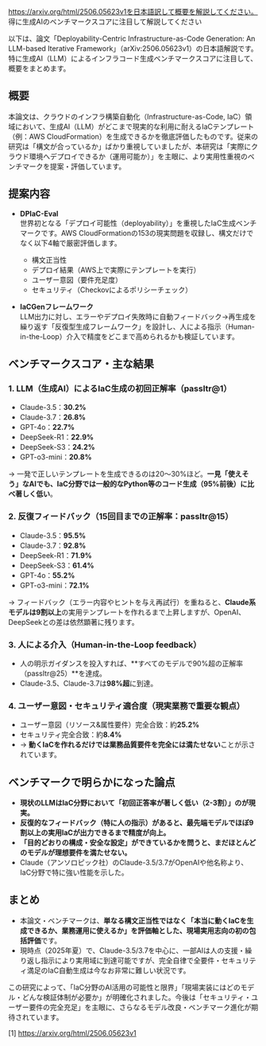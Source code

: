 https://arxiv.org/html/2506.05623v1を日本語訳して概要を解説してください。
得に生成AIのベンチマークスコアに注目して解説してください

以下は、論文「Deployability-Centric Infrastructure-as-Code Generation: An LLM-based Iterative Framework」（arXiv:2506.05623v1）の日本語解説です。特に生成AI（LLM）によるインフラコード生成ベンチマークスコアに注目して、概要をまとめます。

## 概要

本論文は、クラウドのインフラ構築自動化（Infrastructure-as-Code, IaC）領域において、生成AI（LLM）がどこまで現実的な利用に耐えるIaCテンプレート（例：AWS CloudFormation）を生成できるかを徹底評価したものです。従来の研究は「構文が合っているか」ばかり重視していましたが、本研究は「実際にクラウド環境へデプロイできるか（運用可能か）」を主眼に、より実用性重視のベンチマークを提案・評価しています。

## 提案内容

- **DPIaC-Eval**  
  世界初となる「デプロイ可能性（deployability）」を重視したIaC生成ベンチマークです。AWS CloudFormationの153の現実問題を収録し、構文だけでなく以下4軸で厳密評価します。
  - 構文正当性
  - デプロイ結果（AWS上で実際にテンプレートを実行）
  - ユーザー意図（要件充足度）
  - セキュリティ（Checkovによるポリシーチェック）

- **IaCGenフレームワーク**  
  LLM出力に対し、エラーやデプロイ失敗時に自動フィードバック→再生成を繰り返す「反復型生成フレームワーク」を設計し、人による指示（Human-in-the-Loop）介入で精度をどこまで高められるかも検証しています。

## ベンチマークスコア・主な結果

### 1. LLM（生成AI）によるIaC生成の初回正解率（passItr@1）

- Claude-3.5：**30.2%**
- Claude-3.7：**26.8%**
- GPT-4o：**22.7%**
- DeepSeek-R1：**22.9%**
- DeepSeek-S3：**24.2%**
- GPT-o3-mini：**20.8%**

→ 一発で正しいテンプレートを生成できるのは20〜30%ほど。**一見「使えそう」なAIでも、IaC分野では一般的なPython等のコード生成（95%前後）に比べ著しく低い**。

### 2. 反復フィードバック（15回目までの正解率：passItr@15）

- Claude-3.5：**95.5%**
- Claude-3.7：**92.8%**
- DeepSeek-R1：**71.9%**
- DeepSeek-S3：**61.4%**
- GPT-4o：**55.2%**
- GPT-o3-mini：**72.1%**

→ フィードバック（エラー内容やヒントを与え再試行）を重ねると、**Claude系モデルは9割以上**の実用テンプレートを作れるまで上昇しますが、OpenAI、DeepSeekとの差は依然顕著に残ります。

### 3. 人による介入（Human-in-the-Loop feedback）

- 人の明示ガイダンスを投入すれば、**すべてのモデルで90%超の正解率（passItr@25）**を達成。
- Claude-3.5、Claude-3.7は**98%超**に到達。

### 4. ユーザー意図・セキュリティ適合度（現実業務で重要な観点）

- ユーザー意図（リソース&属性要件）完全合致：約**25.2%**
- セキュリティ完全合致：約**8.4%**
- → **動くIaCを作れるだけでは業務品質要件を完全には満たせない**ことが示されています。

## ベンチマークで明らかになった論点

- **現状のLLMはIaC分野において「初回正答率が著しく低い（2-3割）」のが現実。**
- **反復的なフィードバック（特に人の指示）があると、最先端モデルでほぼ9割以上の実用IaCが出力できるまで精度が向上。**
- **「目的どおりの構成・安全な設定」ができているかを問うと、まだほとんどのモデルが理想要件を満たせない。**
- Claude（アンソロピック社）のClaude-3.5/3.7がOpenAIや他名称より、IaC分野で特に強い性能を示した。

## まとめ

- 本論文・ベンチマークは、**単なる構文正当性ではなく「本当に動くIaCを生成できるか、業務運用に使えるか」を評価軸とした、現場実用志向の初の包括評価**です。
- 現時点（2025年夏）で、Claude-3.5/3.7を中心に、一部AIは人の支援・繰り返し指示により実用域に到達可能ですが、完全自律で全要件・セキュリティ満足のIaC自動生成は今なお非常に難しい状況です。

この研究によって、「IaC分野のAI活用の可能性と限界」「現場実装にはどのモデル・どんな検証体制が必要か」が明確化されました。今後は「セキュリティ・ユーザー要件の完全充足」を主眼に、さらなるモデル改良・ベンチマーク進化が期待されています。

[1] https://arxiv.org/html/2506.05623v1